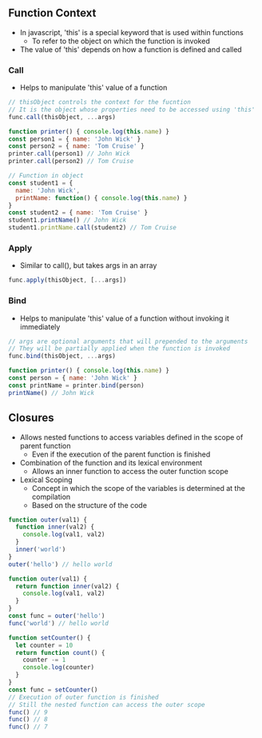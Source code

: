 ## Function Context
- In javascript, 'this' is a special keyword that is used within functions
  - To refer to the object on which the function is invoked
- The value of 'this' depends on how a function is defined and called

### Call
- Helps to manipulate 'this' value of a function

```js
// thisObject controls the context for the fucntion
// It is the object whose properties need to be accessed using 'this'
func.call(thisObject, ...args)

function printer() { console.log(this.name) }
const person1 = { name: 'John Wick' }
const person2 = { name: 'Tom Cruise' }
printer.call(person1) // John Wick
printer.call(person2) // Tom Cruise

// Function in object
const student1 = {
  name: 'John Wick',
  printName: function() { console.log(this.name) }
}
const student2 = { name: 'Tom Cruise' }
student1.printName() // John Wick
student1.printName.call(student2) // Tom Cruise
```

### Apply
- Similar to call(), but takes args in an array

```js
func.apply(thisObject, [...args])
```

### Bind
- Helps to manipulate 'this' value of a function without invoking it immediately

```js
// args are optional arguments that will prepended to the arguments
// They will be partially applied when the function is invoked
func.bind(thisObject, ...args)

function printer() { console.log(this.name) }
const person = { name: 'John Wick' }
const printName = printer.bind(person)
printName() // John Wick
```

## Closures
- Allows nested functions to access variables defined in the scope of parent function
  - Even if the execution of the parent function is finished
- Combination of the function and its lexical environment
  - Allows an inner function to access the outer function scope
- Lexical Scoping
  - Concept in which the scope of the variables is determined at the compilation
  - Based on the structure of the code

```js
function outer(val1) {
  function inner(val2) {
    console.log(val1, val2)
  }
  inner('world')
}
outer('hello') // hello world

function outer(val1) {
  return function inner(val2) {
    console.log(val1, val2)
  }
}
const func = outer('hello')
func('world') // hello world

function setCounter() {
  let counter = 10
  return function count() {
    counter -= 1
    console.log(counter)
  }
}
const func = setCounter()
// Execution of outer function is finished
// Still the nested function can access the outer scope
func() // 9
func() // 8
func() // 7
```
